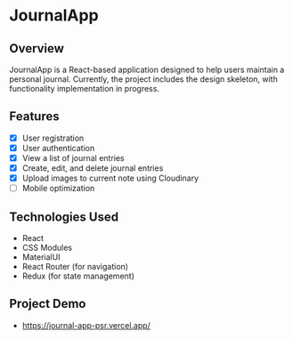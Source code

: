 # JournalApp

## Overview
JournalApp is a React-based application designed to help users maintain a personal journal. Currently, the project includes the design skeleton, with functionality implementation in progress.

## Features
- [x] User registration
- [x] User authentication
- [x] View a list of journal entries
- [x] Create, edit, and delete journal entries
- [x] Upload images to current note using Cloudinary
- [ ] Mobile optimization

## Technologies Used
- React
- CSS Modules
- MaterialUI
- React Router (for navigation)
- Redux (for state management)

## Project Demo
- https://journal-app-psr.vercel.app/